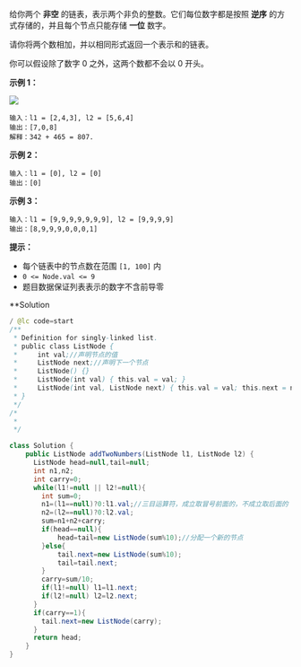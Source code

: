 给你两个 **非空** 的链表，表示两个非负的整数。它们每位数字都是按照 **逆序** 的方式存储的，并且每个节点只能存储 **一位** 数字。

请你将两个数相加，并以相同形式返回一个表示和的链表。

你可以假设除了数字 0 之外，这两个数都不会以 0 开头。

**示例 1：**

![](https://assets.leetcode-cn.com/aliyun-lc-upload/uploads/2021/01/02/addtwonumber1.jpg)

```
输入：l1 = [2,4,3], l2 = [5,6,4]
输出：[7,0,8]
解释：342 + 465 = 807.
```

**示例 2：**

```
输入：l1 = [0], l2 = [0]
输出：[0]
```

**示例 3：**

```
输入：l1 = [9,9,9,9,9,9,9], l2 = [9,9,9,9]
输出：[8,9,9,9,0,0,0,1]
```

**提示：**

-   每个链表中的节点数在范围 `[1, 100]` 内
-   `0 <= Node.val <= 9`
-   题目数据保证列表表示的数字不含前导零

**Solution
```Java
/ @lc code=start
/**
 * Definition for singly-linked list.
 * public class ListNode {
 *     int val;//声明节点的值
 *     ListNode next;//声明下一个节点
 *     ListNode() {}
 *     ListNode(int val) { this.val = val; }
 *     ListNode(int val, ListNode next) { this.val = val; this.next = next; }
 * }
 */
/*
 * 
 */

class Solution {
    public ListNode addTwoNumbers(ListNode l1, ListNode l2) {
      ListNode head=null,tail=null;
      int n1,n2;
      int carry=0;
      while(l1!=null || l2!=null){
        int sum=0;
        n1=(l1==null)?0:l1.val;//三目运算符，成立取冒号前面的，不成立取后面的
        n2=(l2==null)?0:l2.val;
        sum=n1+n2+carry;
        if(head==null){
            head=tail=new ListNode(sum%10);//分配一个新的节点
        }else{
            tail.next=new ListNode(sum%10);
            tail=tail.next;
        }
        carry=sum/10;
        if(l1!=null) l1=l1.next;
        if(l2!=null) l2=l2.next;
      }
      if(carry==1){
        tail.next=new ListNode(carry);
      }
      return head;
    }
}
```
